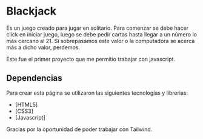 # Blackjack
Es un juego creado para jugar en solitario. Para comenzar se debe hacer click en iniciar juego, luego se debe pedir cartas hasta llegar a un número lo más cercano al 21. Si sobrepasamos este valor o la computadora se acerca más a dicho valor, perdemos. 

Este fue el primer proyecto que me permitio trabajar con javascript. 

## Dependencias

Para crear esta página se utilizaron las siguientes tecnologías y librerias:

- [HTML5]
- [CSS3]
- [Javascript] 

Gracias por la oportunidad de poder trabajar con Tailwind.
